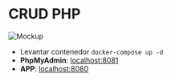 # CRUD PHP

![Mockup](../aprendiendo-php/assets/crud_php_img.jpg)

- Levantar contenedor ```docker-compose up -d```
- **PhpMyAdmin**: [localhost:8081](http://localhost:8081)
- **APP**: [localhost:8080](http://localhost:8080) 